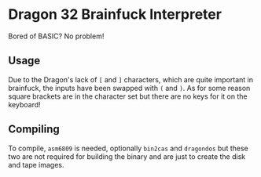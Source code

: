 # Dragon 32 Brainfuck Interpreter

Bored of BASIC? No problem!

## Usage

Due to the Dragon's lack of `[` and `]` characters, which are quite important in brainfuck, the inputs have been swapped with `(` and `)`.
As for some reason square brackets are in the character set but there are no keys for it on the keyboard!

## Compiling

To compile, `asm6809` is needed, optionally `bin2cas` and `dragondos` but these two are not required for building the binary and are just to create the disk and tape images.
